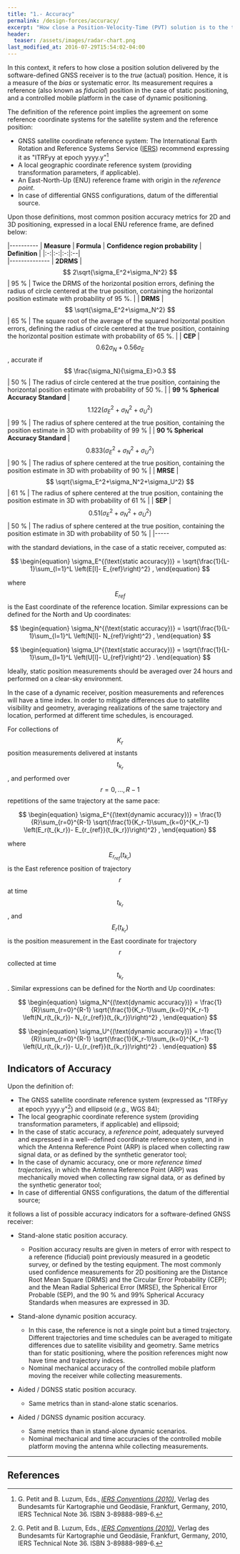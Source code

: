 ```yaml
---
title: "1.- Accuracy"
permalink: /design-forces/accuracy/
excerpt: "How close a Position-Velocity-Time (PVT) solution is to the true position."
header:
  teaser: /assets/images/radar-chart.png
last_modified_at: 2016-07-29T15:54:02-04:00
---
```


In this context, it refers to how close a position solution delivered by the software-defined GNSS receiver is to the _true_ (actual) position. Hence, it is a measure of the _bias_ or systematic error. Its measurement requires a reference (also known as _fiducial_) position in the case of static positioning, and a controlled mobile platform in the case of dynamic positioning.

The definition of the reference point implies the agreement on some reference coordinate systems for the satellite system and the reference position:

*  GNSS satellite coordinate reference system: The International Earth Rotation and Reference Systems Service ([IERS](https://www.iers.org/IERS/EN/Home/home_node.html)) recommend expressing it as "ITRFyy at epoch yyyy.y"[^Petit10]
* A local geographic coordinate reference system (providing transformation parameters, if applicable).
* An East-North-Up (ENU) reference frame with origin in the _reference point_.
* In case of differential GNSS configurations, datum of the differential source.

Upon those definitions, most common position accuracy metrics for 2D and 3D positioning, expressed in a local ENU reference frame, are defined below:

|----------
|  **Measure**  |  **Formula** | **Confidence region probability** | **Definition** |
|:-:|:-:|:-:|:--|  
|--------------
|  **2DRMS** | $$ 2\sqrt{\sigma_E^2+\sigma_N^2} $$ | 95 % | Twice the DRMS of the horizontal position errors, defining the radius of circle centered at the true position, containing the horizontal position estimate with probability of 95 %. |
|  **DRMS**  | $$ \sqrt{\sigma_E^2+\sigma_N^2} $$  | 65 % | The square root of the average of the squared horizontal position errors, defining the radius of circle centered at the true position, containing the horizontal position estimate with probability of 65 %. |
|  **CEP**   | $$ 0.62\sigma_N+0.56\sigma_E $$, accurate if $$ \frac{\sigma_N}{\sigma_E}>0.3 $$ | 50 % | The radius of circle centered at the true position, containing the horizontal position estimate with probability of 50 %. |
|  **99 % Spherical Accuracy Standard** | $$ 1.122 \left(\sigma_E^2+\sigma_N^2+\sigma_U^2\right) $$ | 99 % | The radius of sphere centered at the true position, containing the position estimate in 3D with probability of 99 %  |
|  **90 % Spherical Accuracy Standard** | $$ 0.833 \left(\sigma_E^2+\sigma_N^2+\sigma_U^2\right) $$ | 90 % | The radius of sphere centered at the true position, containing the position estimate in 3D with probability of 90 %  |
|  **MRSE**  | $$ \sqrt{\sigma_E^2+\sigma_N^2+\sigma_U^2} $$ | 61 % | The radius of sphere centered at the true position, containing the position estimate in 3D with probability of 61 % |
|  **SEP**   | $$ 0.51 \left(\sigma_E^2+\sigma_N^2+\sigma_U^2\right) $$ | 50 % | The radius of sphere centered at the true position, containing the position estimate in 3D with probability of 50 % |
|-----

with the standard deviations, in the case of a static receiver, computed as:

$$ \begin{equation} \sigma_E^{(\text{static accuracy})} = \sqrt{\frac{1}{L-1}\sum_{l=1}^L \left(E[l]- E_{ref}\right)^2} , \end{equation} $$

where $$ E_{ref} $$ is the East coordinate of the reference location. Similar expressions can be defined for the North and Up coordinates:

$$ \begin{equation} \sigma_N^{(\text{static accuracy})} = \sqrt{\frac{1}{L-1}\sum_{l=1}^L \left(N[l]- N_{ref}\right)^2} , \end{equation} $$

$$ \begin{equation} \sigma_U^{(\text{static accuracy})} = \sqrt{\frac{1}{L-1}\sum_{l=1}^L \left(U[l]- U_{ref}\right)^2} . \end{equation} $$

Ideally, static position measurements should be averaged over 24 hours and performed on a clear-sky environment.

In the case of a dynamic receiver, position measurements and references will have a time index. In order to mitigate differences due to satellite visibility and geometry, averaging realizations of the same trajectory and location, performed at different time schedules, is encouraged.

For collections of $$ K_r $$ position measurements delivered at instants $$ t_{k_r} $$, and performed over $$ r=0,...,R-1 $$ repetitions of the same trajectory at the same pace:

$$ \begin{equation} \sigma_E^{(\text{dynamic accuracy})} = \frac{1}{R}\sum_{r=0}^{R-1} \sqrt{\frac{1}{K_r-1}\sum_{k=0}^{K_r-1} \left(E_r(t_{k_r})- E_{r_{ref}}(t_{k_r})\right)^2} , \end{equation} $$

where $$ E_{r_{ref}}(t_{k_r}) $$ is the East reference position of trajectory $$ r $$ at time $$ t_{k_r} $$, and $$ E_r(t_{k_r}) $$ is the position measurement in the East coordinate for trajectory $$ r $$ collected at time $$ t_{k_r} $$.  Similar expressions can be defined for the North and Up coordinates:

$$ \begin{equation} \sigma_N^{(\text{dynamic accuracy})} = \frac{1}{R}\sum_{r=0}^{R-1} \sqrt{\frac{1}{K_r-1}\sum_{k=0}^{K_r-1} \left(N_r(t_{k_r})- N_{r_{ref}}(t_{k_r})\right)^2} , \end{equation} $$

$$ \begin{equation} \sigma_U^{(\text{dynamic accuracy})} = \frac{1}{R}\sum_{r=0}^{R-1} \sqrt{\frac{1}{K_r-1}\sum_{k=0}^{K_r-1} \left(U_r(t_{k_r})- U_{r_{ref}}(t_{k_r})\right)^2} . \end{equation} $$


## Indicators of Accuracy

Upon the definition of:

  -  The GNSS satellite coordinate reference system (expressed as "ITRFyy at epoch yyyy.y"[^Petit10]) and ellipsoid (_e.g._, WGS 84);
  -  The local geographic coordinate reference system (providing transformation parameters, if applicable) and ellipsoid;
  -  In the case of static accuracy, a _reference point_, adequately surveyed and expressed in a well--defined coordinate reference system, and in which the Antenna Reference Point (ARP) is placed when collecting raw signal data, or as defined by the synthetic generator tool;
  -  In the case of dynamic accuracy, one or more _reference timed trajectories_, in which the Antenna Reference Point (ARP) was mechanically moved when collecting raw signal data, or as defined by the synthetic generator tool;
  -  In case of differential GNSS configurations, the datum of the differential source;

it follows a list of possible accuracy indicators for a software-defined GNSS receiver:

* Stand-alone static position accuracy.
  -  Position accuracy results are given in meters of error with respect to a reference (fiducial)  point  previously  measured  in  a  geodetic  survey, or defined by the testing equipment. The most commonly used confidence measurements for 2D positioning are the Distance Root Mean Square (DRMS) and the Circular Error Probability (CEP); and the Mean Radial Spherical Error (MRSE), the Spherical Error Probable (SEP), and the 90 % and 99% Spherical Accuracy Standards when measures are expressed in 3D.

* Stand-alone dynamic position accuracy.
  - In this case, the reference is not a single point but a timed trajectory. Different trajectories and time schedules can be averaged to mitigate differences due to satellite visibility and geometry. Same metrics than for static positioning, where the position references might now have time and trajectory indices.
  - Nominal mechanical accuracy of the controlled mobile platform moving the receiver while collecting measurements.

* Aided / DGNSS static position accuracy.
  - Same metrics than in stand-alone static scenarios.

* Aided / DGNSS dynamic position accuracy.
  - Same metrics than in stand-alone dynamic scenarios.
  - Nominal mechanical and time accuracies of the controlled mobile platform moving the antenna while collecting measurements.

----

## References

[^Petit10]: G. Petit and B. Luzum, Eds., [_IERS Conventions (2010)_](https://www.iers.org/SharedDocs/Publikationen/EN/IERS/Publications/tn/TechnNote36/tn36.pdf?__blob=publicationFile&v=1), Verlag des Bundesamts f&uuml;r Kartographie und Geod&auml;sie, Frankfurt, Germany, 2010, IERS Technical Note 36. ISBN 3-89888-989-6.
